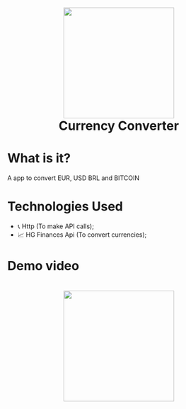 <h1 align="center">
  <img src="https://aptude.com/wp-content/uploads/2018/03/flutter_logo.png" width="250" /><br />
  Currency Converter
</h1>

# What is it?
A app to convert EUR, USD BRL and BITCOIN

# Technologies Used

* 📞 Http (To make API calls);
* 📈 HG Finances Api (To convert currencies);

# Demo video

<h1 align="center">
   <img src="./moeda.gif" width="250" />
 </h1>
